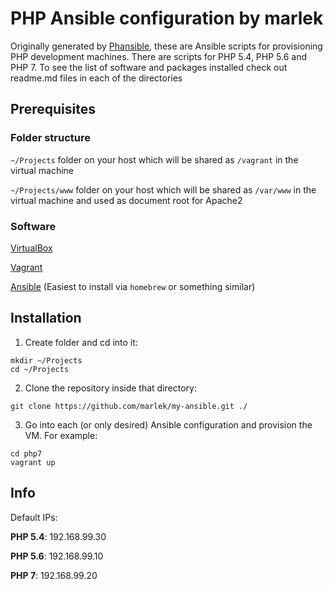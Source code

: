 # PHP Ansible configuration by marlek

Originally generated by [Phansible](http://phansible.com), these are Ansible scripts for provisioning PHP development machines. There are scripts for PHP 5.4, PHP 5.6 and PHP 7. To see the list of software and packages installed check out readme.md files in each of the directories

## Prerequisites

### Folder structure

`~/Projects` folder on your host which will be shared as `/vagrant` in the virtual machine

`~/Projects/www` folder on your host which will be shared as `/var/www` in the virtual machine and used as document root for Apache2

### Software

[VirtualBox](https://www.virtualbox.org)

[Vagrant](https://www.vagrantup.com)

[Ansible](http://www.ansible.com) (Easiest to install via `homebrew` or something similar)

## Installation

1) Create folder and cd into it:
```
mkdir ~/Projects
cd ~/Projects
```
2) Clone the repository inside that directory:
```
git clone https://github.com/marlek/my-ansible.git ./
```
3) Go into each (or only desired) Ansible configuration and provision the VM. For example:
```
cd php7
vagrant up
```

## Info

Default IPs:

**PHP 5.4**: 192.168.99.30

**PHP 5.6**: 192.168.99.10

**PHP 7**: 192.168.99.20
